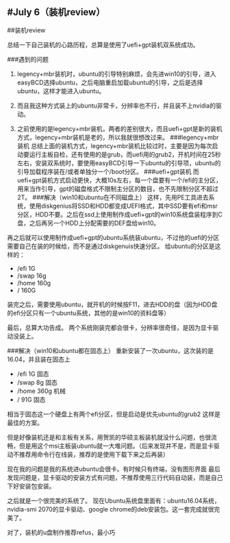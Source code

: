 #July 6（装机review）
--------
##装机review

总结一下自己装机的心路历程，总算是使用了uefi+gpt装机双系统成功。

###遇到的问题
1. legency+mbr装机时，ubuntu的引导特别麻烦，会先进win10的引导，进入easyBCD选择ubuntu，之后电脑重启加载ubuntu的引导，之后是选择ubuntu，这样才能进入ubuntu。

2. 而且我这种方式装上的ubuntu非常卡，分辨率也不行，并且装不上nvidia的驱动。

3. 之前使用的是legency+mbr装机，两者的差别很大，而且uefi+gpt是新的装机方式，legency+mbr装机是老的，所以我就很想改过来。
###legency+mbr装机
总结上面的装机方式，legency+mbr装机比较过时，主要是因为每次启动要运行主板自检，还有使用的是grub，而uefi用的grub2，开机时间在25秒左右，安装双系统时，要使用easyBCD引导一下ubuntu的引导项，ubuntu的引导加载程序装在/或者单独分一个/boot分区。
###uefi+gpt装机
而uefi+gpt装机方式启动更快，大概10s左右，每一个盘要有一个/efi的主分区，用来当作引导，gpt的磁盘格式不限制主分区的数目，也不先限制分区不超过2T。
###解决（win10和ubuntu在不同磁盘上）
这样，先用PE工具进去系统，使用diskgenius将SSD和HDD都变成UEFI格式，其中SSD要有efi和msr分区，HDD不要。之后在ssd上使用制作成uefi+gpt的win10系统盘装程序到C盘，之后再另一个HDD上分配需要的DEF盘给win10。  

再之后就可以使用制作成uefi+gpt的ubuntu系统装ubuntu，不过他的uefi的分区需要自己在装的时候给，而不是通过diskgenuis快速分区。
给ubuntu的分区是这样的：

- /efi    1G
- /swap	  16g
- /home	 160g
- /	     160G

装完之后，需要使用ubuntu，就开机的时候按F11，进去HDD的盘（因为HDD盘的efi分区只有一个ubuntu系统，其他的是win10的资料盘等）

最后，总算大功告成。
两个系统刚装完都会很卡，分辨率很奇怪，是因为显卡驱动没装上。


###解决（win10和ubuntu都在固态上）
重新安装了一次ubuntu，这次装的是16.04，并且装在固态上

- /efi   1G     固态
- /swap	8g      固态    
- /home	360g   机械
- /	    91G    固态

相当于固态这一个硬盘上有两个efi分区，但是启动是优先ubuntu的grub2
这样是最佳的方案。

但是好像装机还是和主板有关系，用贺凯的华硕主板装机就没什么问题，也很流畅，但是用这个msi主板装ubuntu就一大堆问题。（后来发现并不是，而是显卡驱动不推荐用命令行在线装，推荐的是使用下载下来之后再装）

现在我的问题是我的系统进ubuntu会很卡。有时候只有终端，没有图形界面
最后发现问题是，显卡驱动的安装方式有问题，不推荐使用三行代码自动装，而是自己下好安装包安装。

之后就是一个很完美的系统了。
现在Ubuntu系统盘里面有：ubuntu16.04系统，nvidia-smi 2070的显卡驱动、google chrome的deb安装包。这一套完成就很完美了。

对了，装机的u盘制作推荐refus，最小巧

